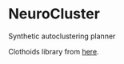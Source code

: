# NeuroCluster

Synthetic autoclustering planner

Clothoids library from [here](https://github.com/ebertolazzi/Clothoids).
